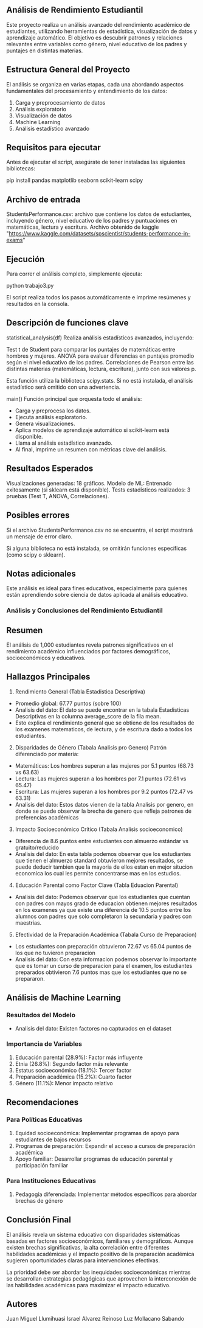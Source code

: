 ## Análisis de Rendimiento Estudiantil

Este proyecto realiza un análisis avanzado del rendimiento académico de estudiantes, utilizando 
herramientas de estadística, visualización de datos y aprendizaje automático. El objetivo es descubrir patrones y relaciones relevantes entre variables como género, nivel educativo de los padres y puntajes en distintas materias.

## Estructura General del Proyecto

El análisis se organiza en varias etapas, cada una abordando aspectos fundamentales 
del procesamiento y entendimiento de los datos:

1. Carga y preprocesamiento de datos
2. Análisis exploratorio
3. Visualización de datos
4. Machine Learning
5. Análisis estadístico avanzado

## Requisitos para ejecutar
Antes de ejecutar el script, asegúrate de tener instaladas las siguientes bibliotecas:

pip install pandas matplotlib seaborn scikit-learn scipy

## Archivo de entrada
StudentsPerformance.csv: archivo que contiene los datos de estudiantes, incluyendo género, nivel educativo de los padres y puntuaciones en matemáticas, lectura y escritura.
Archivo obtenido de kaggle "https://www.kaggle.com/datasets/spscientist/students-performance-in-exams"

## Ejecución
Para correr el análisis completo, simplemente ejecuta:

python trabajo3.py

El script realiza todos los pasos automáticamente e imprime resúmenes y resultados en la consola.

## Descripción de funciones clave

statistical_analysis(df)
Realiza análisis estadísticos avanzados, incluyendo:

Test t de Student para comparar los puntajes de matemáticas entre hombres y mujeres.
ANOVA para evaluar diferencias en puntajes promedio según el nivel educativo de los padres.
Correlaciones de Pearson entre las distintas materias (matemáticas, lectura, escritura), junto con sus valores p.

Esta función utiliza la biblioteca scipy.stats. Si no está instalada, el análisis estadístico será omitido con una advertencia.

main()
Función principal que orquesta todo el análisis:

* Carga y preprocesa los datos.
* Ejecuta análisis exploratorio.
* Genera visualizaciones.
* Aplica modelos de aprendizaje automático si scikit-learn está disponible.
* Llama al análisis estadístico avanzado.
* Al final, imprime un resumen con métricas clave del análisis.

## Resultados Esperados
Visualizaciones generadas: 18 gráficos.
Modelo de ML: Entrenado exitosamente (si sklearn está disponible).
Tests estadísticos realizados: 3 pruebas (Test T, ANOVA, Correlaciones).

## Posibles errores
Si el archivo StudentsPerformance.csv no se encuentra, el script mostrará un mensaje de error claro.

Si alguna biblioteca no está instalada, se omitirán funciones específicas (como scipy o sklearn).

## Notas adicionales
Este análisis es ideal para fines educativos, especialmente para quienes están aprendiendo sobre ciencia de datos aplicada al análisis educativo.

### Análisis y Conclusiones del Rendimiento Estudiantil

## Resumen

El análisis de 1,000 estudiantes revela patrones significativos en el rendimiento académico influenciados por factores demográficos, socioeconómicos y educativos.

## Hallazgos Principales

1. Rendimiento General (Tabla Estadistica Descriptiva)
- Promedio global: 67.77 puntos (sobre 100)
- Analisis del dato: El dato se puede encontrar en la tabala Estadisticas Descriptivas en la columna average_score de la fila mean. 
- Esto explica el rendimiento general que se obtiene de los resultados de los examenes matematicos, de lectura, y de escritura dado a todos los estudiantes.  


2. Disparidades de Género (Tabala Analisis pro Genero)
Patrón diferenciado por materia:
- Matemáticas: Los hombres superan a las mujeres por 5.1 puntos (68.73 vs 63.63)
- Lectura: Las mujeres superan a los hombres por 7.1 puntos (72.61 vs 65.47)
- Escritura: Las mujeres superan a los hombres por 9.2 puntos (72.47 vs 63.31)
- Analisis del dato: Estos datos vienen de la tabla Analisis por genero, en donde se puede observar la brecha de genero que refleja patrones de preferencias académicas

3. Impacto Socioeconómico Crítico (Tabala Analisis socioeconomico)
- Diferencia de 8.6 puntos entre estudiantes con almuerzo estándar vs gratuito/reducido
- Analisis del dato: En esta tabla podemos observar que los estudiantes que tienen el almuerzo standard obtuvieron mejores resultados, se puede deducir tambien que la mayoria de ellos estan en mejor situcion economica los cual les permite concentrarse mas en los estudios. 

4. Educación Parental como Factor Clave (Tabla Eduacion Parental)
- Analisis del dato: Podemos observar que los estudiantes que cuentan con padres con mayos grado de educacion obtienen mejores resultados en los examenes ya que existe una diferencia de 10.5 puntos entre los alumnos con padres que solo completaron la secundaria y padres con maestrias.

5. Efectividad de la Preparación Académica (Tabala Curso de Preparacion)
- Los estudiantes con preparación obtuvieron 72.67 vs 65.04 puntos de los que no tuvieron preparacion
- Analisis del dato: Con esta informacion podemos observar lo importante que es tomar un curso de preparacion para el examen, los estudiantes preparados obtivieron 7.6 puntos mas que los estudiantes que no se prepararon. 

## Análisis de Machine Learning

### Resultados del Modelo
- Analisis del dato: Existen factores no capturados en el dataset

### Importancia de Variables
1. Educación parental (28.9%): Factor más influyente
2. Etnia (26.8%): Segundo factor más relevante
3. Estatus socioeconómico (18.1%): Tercer factor
4. Preparación académica (15.2%): Cuarto factor
5. Género (11.1%): Menor impacto relativo

## Recomendaciones

### Para Políticas Educativas
1. Equidad socioeconómica: Implementar programas de apoyo para estudiantes de bajos recursos
2. Programas de preparación: Expandir el acceso a cursos de preparación académica
3. Apoyo familiar: Desarrollar programas de educación parental y participación familiar

### Para Instituciones Educativas
1. Pedagogía diferenciada: Implementar métodos específicos para abordar brechas de género

## Conclusión Final

El análisis revela un sistema educativo con disparidades sistemáticas basadas en factores socioeconómicos, familiares y demográficos. Aunque existen brechas significativas, la alta correlación entre diferentes habilidades académicas y el impacto positivo de la preparación académica sugieren oportunidades claras para intervenciones efectivas. 

La prioridad debe ser abordar las inequidades socioeconómicas mientras se desarrollan estrategias pedagógicas que aprovechen la interconexión de las habilidades académicas para maximizar el impacto educativo.

## Autores
Juan Miguel Llumihuasi
Israel Alvarez Reinoso
Luz Mollacano Sabando
